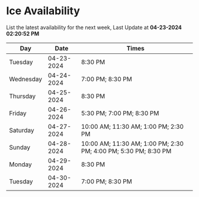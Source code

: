 # Ice Availability

List the latest availability for the next week, Last Update at **04-23-2024 02:20:52 PM**

| Day         | Date        | Times       |
| ----------- | ----------- | ----------- |
|Tuesday|04-23-2024|8:30 PM|
|Wednesday|04-24-2024|7:00 PM; 8:30 PM|
|Thursday|04-25-2024|8:30 PM|
|Friday|04-26-2024|5:30 PM; 7:00 PM; 8:30 PM|
|Saturday|04-27-2024|10:00 AM; 11:30 AM; 1:00 PM; 2:30 PM|
|Sunday|04-28-2024|10:00 AM; 11:30 AM; 1:00 PM; 2:30 PM; 4:00 PM; 5:30 PM; 8:30 PM|
|Monday|04-29-2024|8:30 PM|
|Tuesday|04-30-2024|7:00 PM; 8:30 PM|
